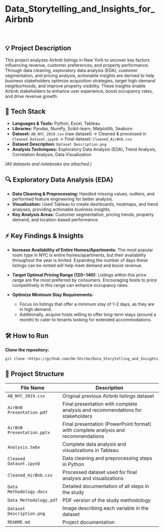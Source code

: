 # Data_Storytelling_and_Insights_for_Airbnb
</br>

## 💡 Project Description
This project analyzes Airbnb listings in New York to uncover key factors influencing revenue, customer preferences, and property performance. Through data cleaning, exploratory data analysis (EDA), customer segmentation, and pricing analysis, actionable insights are derived to help business stakeholders optimize acquisition strategies, target high-demand neighborhoods, and improve property visibility. These insights enable Airbnb stakeholders to enhance user experience, boost occupancy rates, and drive revenue growth.

## 🔧 Tech Stack  

- **Languages & Tools:** Python, Excel, Tableau  
- **Libraries:** Pandas, NumPy, Scikit-learn, Matplotlib, Seaborn  
- **Dataset:** `AB_NYC_2019.csv` (raw dataset) → Cleaned & processed in `Cleaned Dataset.ipynb` → Final dataset: `Cleaned_AirBnb.csv`  
- **Dataset Description:** `Dataset Description.png`  
- **Analysis Techniques:** Exploratory Data Analysis (EDA), Trend Analysis, Correlation Analysis, Data Visualization  

*(All datasets and notebooks are attached.)*

## 🔍 Exploratory Data Analysis (EDA)  

- **Data Cleaning & Preprocessing:** Handled missing values, outliers, and performed feature engineering for better analysis.  
- **Visualization:** Used Tableau to create dashboards, heatmaps, and trend analyses, providing actionable business insights.  
- **Key Analysis Areas:** Customer segmentation, pricing trends, property demand, and location-based performance.  

## ⚡ Key Findings & Insights  

- **Increase Availability of Entire Homes/Apartments:** The most popular room type in NYC is entire homes/apartments, but their availability throughout the year is limited. Expanding the number of days these listings can be rented will help meet demand and boost revenue.  

- **Target Optimal Pricing Range ($120-$140):** Listings within this price range are the most preferred by consumers. Encouraging hosts to price competitively in this range can enhance occupancy rates.  

- **Optimize Minimum Stay Requirements:**  
  - Focus on listings that offer a minimum stay of 1–2 days, as they are in high demand.  
  - Additionally, acquire hosts willing to offer long-term stays (around a month) to cater to tenants looking for extended accommodations.
  
## 🛠 How to Run
**Clone the repository:**
   ```bash
   git clone <https://github.com/Om-Shirke/Data_Storytelling_and_Insights_for_Airbnb.git>
```

## 📂 Project Structure  

| File Name                  | Description |
|----------------------------|------------------------------------------------------------|
| `AB_NYC_2019.csv`         | Original previous Airbnb listings dataset |
| `AirBnB Presentation.pdf`  | Final presentation with complete analysis and recommendations for stakeholders |
| `AirBnB Presentation.pptx` | Final presentation (PowerPoint format) with complete analysis and recommendations |
| `Analysis.twbx`           | Complete data analysis and visualizations in Tableau |
| `Cleaned Dataset.ipynb`   | Data cleaning and preprocessing steps in Python |
| `Cleaned_AirBnb.csv`      | Processed dataset used for final analysis and visualizations |
| `Data Methodology.docx`   | Detailed documentation of all steps in the study |
| `Data Methodology.pdf`    | PDF version of the study methodology |
| `Dataset Description.png` | Image describing each variable in the dataset |
| `README.md`               | Project documentation |

